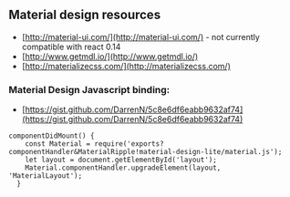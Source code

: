 ## Material design resources

 - [http://material-ui.com/](http://material-ui.com/) - not currently compatible with react 0.14
 - [http://www.getmdl.io/](http://www.getmdl.io/)
 - [http://materializecss.com/](http://materializecss.com/)
 
### Material Design Javascript binding:

- [https://gist.github.com/DarrenN/5c8e6df6eabb9632af74](https://gist.github.com/DarrenN/5c8e6df6eabb9632af74) 

```
componentDidMount() {
    const Material = require('exports?componentHandler&MaterialRipple!material-design-lite/material.js');
    let layout = document.getElementById('layout');
    Material.componentHandler.upgradeElement(layout, 'MaterialLayout');
  }
```   